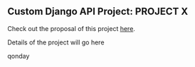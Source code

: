 ## Custom Django API Project: PROJECT X

Check out the proposal of this project [here](proposal.md).

Details of the project will go here

qonday